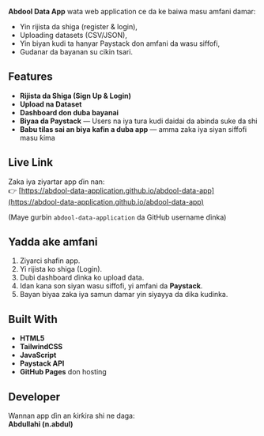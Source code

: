 **Abdool Data App** wata web application ce da ke baiwa masu amfani damar:
- Yin rijista da shiga (register & login),
- Uploading datasets (CSV/JSON),
- Yin biyan kudi ta hanyar Paystack don amfani da wasu siffofi,
- Gudanar da bayanan su cikin tsari.

## Features

- **Rijista da Shiga (Sign Up & Login)**
- **Upload na Dataset**
- **Dashboard don duba bayanai**
- **Biyaa da Paystack** — Users na iya tura kudi daidai da abinda suke da shi
- **Babu tilas sai an biya kafin a duba app** — amma zaka iya siyan siffofi masu ƙima

## Live Link

Zaka iya ziyartar app ɗin nan:  
👉 [https://abdool-data-application.github.io/abdool-data-app](https://abdool-data-application.github.io/abdool-data-app)

(Maye gurbin `abdool-data-application` da GitHub username ɗinka)

## Yadda ake amfani

1. Ziyarci shafin app.
2. Yi rijista ko shiga (Login).
3. Dubi dashboard ɗinka ko upload data.
4. Idan kana son siyan wasu siffofi, yi amfani da **Paystack**.
5. Bayan biyaa zaka iya samun damar yin siyayya da dika kudinka.

## Built With

- **HTML5**
- **TailwindCSS**
- **JavaScript**
- **Paystack API**
- **GitHub Pages** don hosting

## Developer

Wannan app ɗin an ƙirƙira shi ne daga:  
**Abdullahi (n.abdul)**
